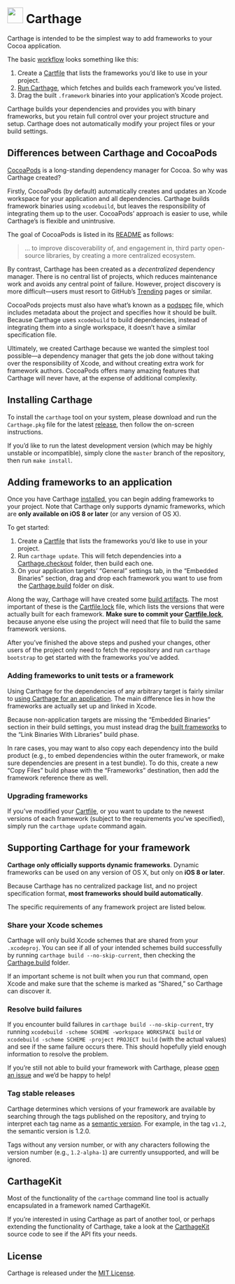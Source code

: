 # <img src="https://cloud.githubusercontent.com/assets/432536/5252404/443d64f4-7952-11e4-9d26-fc5cc664cb61.png" width="36" height="36"> Carthage

Carthage is intended to be the simplest way to add frameworks to your Cocoa application.

The basic [workflow](#adding-frameworks-to-an-application) looks something like this:

1. Create a [Cartfile][] that lists the frameworks you’d like to use in your project.
1. [Run Carthage](#adding-frameworks-to-an-application), which fetches and builds each framework you’ve listed.
1. Drag the built `.framework` binaries into your application’s Xcode project.

Carthage builds your dependencies and provides you with binary frameworks, but you retain full control over your project structure and setup. Carthage does not automatically modify your project files or your build settings.

## Differences between Carthage and CocoaPods

[CocoaPods](http://cocoapods.org/) is a long-standing dependency manager for Cocoa. So why was Carthage created?

Firstly, CocoaPods (by default) automatically creates and updates an Xcode workspace for your application and all dependencies. Carthage builds framework binaries using `xcodebuild`, but leaves the responsibility of integrating them up to the user. CocoaPods’ approach is easier to use, while Carthage’s is flexible and unintrusive.

The goal of CocoaPods is listed in its [README](https://github.com/CocoaPods/CocoaPods/blob/1703a3464674baecf54bd7e766f4b37ed8fc43f7/README.md) as follows:

> … to improve discoverability of, and engagement in, third party open-source libraries, by creating a more centralized ecosystem.

By contrast, Carthage has been created as a _decentralized_ dependency manager. There is no central list of projects, which reduces maintenance work and avoids any central point of failure. However, project discovery is more difficult—users must resort to GitHub’s [Trending](https://github.com/trending?l=swift) pages or similar.

CocoaPods projects must also have what’s known as a [podspec](http://guides.cocoapods.org/syntax/podspec.html) file, which includes metadata about the project and specifies how it should be built. Because Carthage uses `xcodebuild` to build dependencies, instead of integrating them into a single workspace, it doesn’t have a similar specification file.

Ultimately, we created Carthage because we wanted the simplest tool possible—a dependency manager that gets the job done without taking over the responsibility of Xcode, and without creating extra work for framework authors. CocoaPods offers many amazing features that Carthage will never have, at the expense of additional complexity.

## Installing Carthage

To install the `carthage` tool on your system, please download and run the `Carthage.pkg` file for the latest  [release](https://github.com/Carthage/Carthage/releases), then follow the on-screen instructions.

If you’d like to run the latest development version (which may be highly unstable or incompatible), simply clone the `master` branch of the repository, then run `make install`.

## Adding frameworks to an application

Once you have Carthage [installed](#installing-carthage), you can begin adding frameworks to your project. Note that Carthage only supports dynamic frameworks, which are **only available on iOS 8 or later** (or any version of OS X).

To get started:

1. Create a [Cartfile][] that lists the frameworks you’d like to use in your project.
1. Run `carthage update`. This will fetch dependencies into a [Carthage.checkout][] folder, then build each one.
1. On your application targets’ “General” settings tab, in the “Embedded Binaries” section, drag and drop each framework you want to use from the [Carthage.build][] folder on disk.

Along the way, Carthage will have created some [build artifacts][Artifacts]. The most important of these is the [Cartfile.lock][] file, which lists the versions that were actually built for each framework. **Make sure to commit your [Cartfile.lock][]**, because anyone else using the project will need that file to build the same framework versions.

After you’ve finished the above steps and pushed your changes, other users of the project only need to fetch the repository and run `carthage bootstrap` to get started with the frameworks you’ve added.

### Adding frameworks to unit tests or a framework

Using Carthage for the dependencies of any arbitrary target is fairly similar to [using Carthage for an application](#adding-frameworks-to-an-application). The main difference lies in how the frameworks are actually set up and linked in Xcode.

Because non-application targets are missing the “Embedded Binaries” section in their build settings, you must instead drag the [built frameworks][Carthage.build] to the “Link Binaries With Libraries” build phase.

In rare cases, you may want to also copy each dependency into the build product (e.g., to embed dependencies within the outer framework, or make sure dependencies are present in a test bundle). To do this, create a new “Copy Files” build phase with the “Frameworks” destination, then add the framework reference there as well.

### Upgrading frameworks

If you’ve modified your [Cartfile][], or you want to update to the newest versions of each framework (subject to the requirements you’ve specified), simply run the `carthage update` command again.

## Supporting Carthage for your framework

**Carthage only officially supports dynamic frameworks**. Dynamic frameworks can be used on any version of OS X, but only on **iOS 8 or later**.

Because Carthage has no centralized package list, and no project specification format, **most frameworks should build automatically**.

The specific requirements of any framework project are listed below.

### Share your Xcode schemes

Carthage will only build Xcode schemes that are shared from your `.xcodeproj`. You can see if all of your intended schemes build successfully by running `carthage build --no-skip-current`, then checking the [Carthage.build][] folder.

If an important scheme is not built when you run that command, open Xcode and make sure that the scheme is marked as “Shared,” so Carthage can discover it.

### Resolve build failures

If you encounter build failures in `carthage build --no-skip-current`, try running `xcodebuild -scheme SCHEME -workspace WORKSPACE build` or `xcodebuild -scheme SCHEME -project PROJECT build` (with the actual values) and see if the same failure occurs there. This should hopefully yield enough information to resolve the problem.

If you’re still not able to build your framework with Carthage, please [open an issue](https://github.com/Carthage/Carthage/issues/new) and we’d be happy to help!

### Tag stable releases

Carthage determines which versions of your framework are available by searching through the tags published on the repository, and trying to interpret each tag name as a [semantic version](http://semver.org/). For example, in the tag `v1.2`, the semantic version is 1.2.0.

Tags without any version number, or with any characters following the version number (e.g., `1.2-alpha-1`) are currently unsupported, and will be ignored.

## CarthageKit

Most of the functionality of the `carthage` command line tool is actually encapsulated in a framework named CarthageKit.

If you’re interested in using Carthage as part of another tool, or perhaps extending the functionality of Carthage, take a look at the [CarthageKit][] source code to see if the API fits your needs.

## License

Carthage is released under the [MIT License](LICENSE.md).

[Artifacts]: Documentation/Artifacts.md
[Cartfile]: Documentation/Artifacts.md#cartfile
[Cartfile.lock]: Documentation/Artifacts.md#cartfilelock
[Carthage.build]: Documentation/Artifacts.md#carthagebuild
[Carthage.checkout]: Documentation/Artifacts.md#carthagecheckout
[CarthageKit]: CarthageKit
